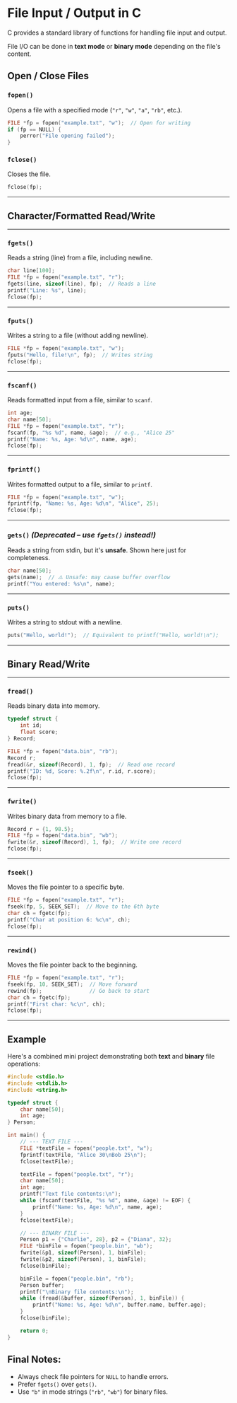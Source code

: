 # File Input / Output in C

C provides a standard library of functions for handling file input and output. 

File I/O can be done in **text mode** or **binary mode** depending on the file's content.


## Open / Close Files

### `fopen()`
Opens a file with a specified mode (`"r"`, `"w"`, `"a"`, `"rb"`, etc.).

```c
FILE *fp = fopen("example.txt", "w");  // Open for writing
if (fp == NULL) {
    perror("File opening failed");
}
```

### `fclose()`
Closes the file.

```c
fclose(fp);
```

---

## Character/Formatted Read/Write

---

### `fgets()`
Reads a string (line) from a file, including newline.

```c
char line[100];
FILE *fp = fopen("example.txt", "r");
fgets(line, sizeof(line), fp);  // Reads a line
printf("Line: %s", line);
fclose(fp);
```

---

### `fputs()`
Writes a string to a file (without adding newline).

```c
FILE *fp = fopen("example.txt", "w");
fputs("Hello, file!\n", fp);  // Writes string
fclose(fp);
```

---

### `fscanf()`
Reads formatted input from a file, similar to `scanf`.

```c
int age;
char name[50];
FILE *fp = fopen("example.txt", "r");
fscanf(fp, "%s %d", name, &age);  // e.g., "Alice 25"
printf("Name: %s, Age: %d\n", name, age);
fclose(fp);
```

---

### `fprintf()`
Writes formatted output to a file, similar to `printf`.

```c
FILE *fp = fopen("example.txt", "w");
fprintf(fp, "Name: %s, Age: %d\n", "Alice", 25);
fclose(fp);
```

---

### `gets()` *(Deprecated – use `fgets()` instead!)*
Reads a string from stdin, but it's **unsafe**. Shown here just for completeness.

```c
char name[50];
gets(name);  // ⚠️ Unsafe: may cause buffer overflow
printf("You entered: %s\n", name);
```

---

### `puts()`
Writes a string to stdout with a newline.

```c
puts("Hello, world!");  // Equivalent to printf("Hello, world!\n");
```

---

## Binary Read/Write

---

### `fread()`
Reads binary data into memory.

```c
typedef struct {
    int id;
    float score;
} Record;

FILE *fp = fopen("data.bin", "rb");
Record r;
fread(&r, sizeof(Record), 1, fp);  // Read one record
printf("ID: %d, Score: %.2f\n", r.id, r.score);
fclose(fp);
```

---

### `fwrite()`
Writes binary data from memory to a file.

```c
Record r = {1, 98.5};
FILE *fp = fopen("data.bin", "wb");
fwrite(&r, sizeof(Record), 1, fp);  // Write one record
fclose(fp);
```

---

### `fseek()`
Moves the file pointer to a specific byte.

```c
FILE *fp = fopen("example.txt", "r");
fseek(fp, 5, SEEK_SET);  // Move to the 6th byte
char ch = fgetc(fp);
printf("Char at position 6: %c\n", ch);
fclose(fp);
```

---

### `rewind()`
Moves the file pointer back to the beginning.

```c
FILE *fp = fopen("example.txt", "r");
fseek(fp, 10, SEEK_SET);  // Move forward
rewind(fp);               // Go back to start
char ch = fgetc(fp);
printf("First char: %c\n", ch);
fclose(fp);
```

---

## Example

Here's a combined mini project demonstrating both **text** and **binary** file operations:

```c
#include <stdio.h>
#include <stdlib.h>
#include <string.h>

typedef struct {
    char name[50];
    int age;
} Person;

int main() {
    // --- TEXT FILE ---
    FILE *textFile = fopen("people.txt", "w");
    fprintf(textFile, "Alice 30\nBob 25\n");
    fclose(textFile);

    textFile = fopen("people.txt", "r");
    char name[50];
    int age;
    printf("Text file contents:\n");
    while (fscanf(textFile, "%s %d", name, &age) != EOF) {
        printf("Name: %s, Age: %d\n", name, age);
    }
    fclose(textFile);

    // --- BINARY FILE ---
    Person p1 = {"Charlie", 28}, p2 = {"Diana", 32};
    FILE *binFile = fopen("people.bin", "wb");
    fwrite(&p1, sizeof(Person), 1, binFile);
    fwrite(&p2, sizeof(Person), 1, binFile);
    fclose(binFile);

    binFile = fopen("people.bin", "rb");
    Person buffer;
    printf("\nBinary file contents:\n");
    while (fread(&buffer, sizeof(Person), 1, binFile)) {
        printf("Name: %s, Age: %d\n", buffer.name, buffer.age);
    }
    fclose(binFile);

    return 0;
}
```

## Final Notes:
- Always check file pointers for `NULL` to handle errors.
- Prefer `fgets()` over `gets()`.
- Use `"b"` in mode strings (`"rb"`, `"wb"`) for binary files.

